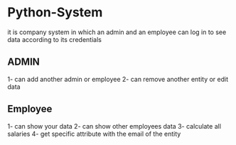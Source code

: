 # Python-System

it is company system in which an admin and an employee can log in to see data according to its credentials
## ADMIN
1- can add another admin or employee 
2- can remove another entity or edit data

## Employee
1- can show your data
2- can show other employees data
3- calculate all salaries 
4- get specific attribute with the email of the entity
